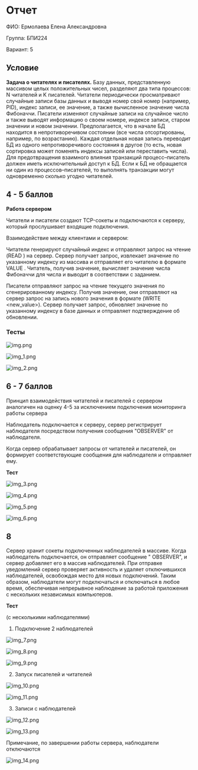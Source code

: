 # Отчет

ФИО: Ермолаева Елена Александровна

Группа: БПИ224

Вариант: 5

## Условие

__Задача о читателях и писателях.__ Базу данных, представленную массивом целых положительных чисел, разделяют два типа
процессов: N читателей и K писателей. Читатели периодически
просматривают случайные записи базы данных и выводя номер
свой номер (например, PID), индекс записи, ее значение, а также
вычисленное значение числа Фибоначчи. Писатели изменяют случайные записи на случайное число и также выводят информацию о
своем номере, индексе записи, старом значении и новом значении.
Предполагается, что в начале БД находится в непротиворечивом
состоянии (все числа отсортированы, например, по возрастанию).
Каждая отдельная новая запись переводит БД из одного непротиворечивого состояния в другое (то есть, новая сортировка
может
поменять индексы записей или переставить числа). Для предотвращения взаимного влияния транзакций процесс–писатель должен
иметь исключительный доступ к БД. Если к БД не обращается
ни один из процессов–писателей, то выполнять транзакции могут
одновременно сколько угодно читателей.

## 4 - 5 баллов

__Работа cервером__

Читатели и писатели создают TCP-сокеты и подключаются к серверу, который прослушивает входящие подключения.

Взаимодействие между клиентами и сервером:

Читатели генерируют случайный индекс и отправляют запрос на чтение (READ <index>)  на сервер.
Сервер получает запрос, извлекает значение по указанному индексу из массива и отправляет его читателю в формате
VALUE <value>. Читатель, получив значение, вычисляет значение числа Фибоначчи для числа и выводит в
соответствии с заданием.

Писатели отправляют запрос на чтение текущего значения по сгенерированному индексу. Получив значение, они отправляют на
сервер
запрос на запись нового значения в формате (WRITE <index> <new_value>). Сервер получает запрос,
обновляет значение по указанному индексу в базе данных и отправляет подтверждение об обновлении.

### Тесты

![img.png](img/img.png)

![img_1.png](img/img_1.png)

![img_2.png](img/img_2.png)

## 6 - 7 баллов

Принцип взаимодействия читателей и писателей с сервером аналогичен на оценку 4-5 за исключением подключения мониторинга
работы сервера

Наблюдатель подключается к серверу, сервер регистрирует наблюдателя посредством получения сообщения "OBSERVER" от
наблюдателя.

Когда сервер обрабатывает запросы от читателей и писателей, он формирует соответствующие сообщения для наблюдателя и
отправляет ему.

__Тест__

![img_3.png](img/img_3.png)

![img_4.png](img/img_4.png)

![img_5.png](img/img_5.png)

![img_6.png](img/img_6.png)

## 8

Сервер хранит сокеты подключенных наблюдателей в массиве. Когда наблюдатель подключается, он отправляет сообщение "
OBSERVER", и сервер добавляет его в
массив наблюдателей. При отправке уведомлений сервер проверяет активность и удаляет отключившихся наблюдателей,
освобождая место для новых подключений. Таким образом, наблюдатели могут подключаться и отключаться в любое время,
обеспечивая непрерывное наблюдение за работой приложения с нескольких независимых компьютеров.

__Тест__

(с несколькими наблюдателями)

1) Подключение 2 наблюдателей

![img_7.png](img/img_7.png)

![img_8.png](img/img_8.png)

![img_9.png](img/img_9.png)

2) Запуск писателей и читателей

![img_10.png](img/img_10.png)

![img_11.png](img/img_11.png)

3) Записи с наблюдателей

![img_12.png](img/img_12.png)

![img_13.png](img/img_13.png)

Примечание, по завершении работы сервера, наблюдатели отключаются

![img_14.png](img/img_14.png)

